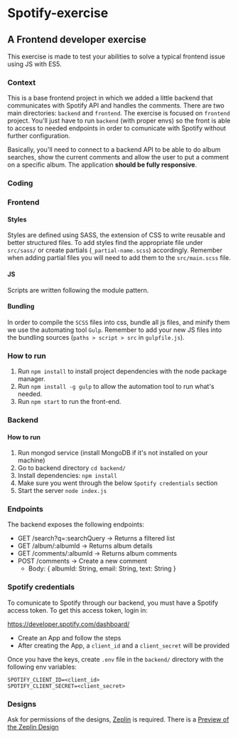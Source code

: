 # Spotify-exercise 

## A Frontend developer exercise

This exercise is made to test your abilities to solve a typical frontend issue using JS with ES5.

### Context

This is a base frontend project in which we added a little backend that communicates with
Spotify API and handles the comments.
There are two main directories: `backend` and `frontend`. The exercise is focused on
`frontend` project. You'll just have to run `backend` (with proper envs) so the front
is able to access to needed endpoints in order to comunicate with Spotify without
further configuration.

Basically, you'll need to connect to a backend API to be able to do album searches,
show the current comments and allow the user to put a comment on a specific album. 
The application **should be fully responsive**.

### Coding

### Frontend

#### Styles
Styles are defined using SASS, the extension of CSS to write reusable and better structured files. To add styles find the appropriate file under `src/sass/` or create partials (`_partial-name.scss`) accordingly. Remember when adding partial files you will need to add them to the `src/main.scss` file.

#### JS
Scripts are written following the module pattern. 

#### Bundling
In order to compile the `SCSS` files into css, bundle all js files, and minify them we use the automating tool `Gulp`. Remember to add your new JS files into the bundling sources (`paths > script > src` in `gulpfile.js`).

### How to run

1. Run `npm install` to install project dependencies with the node package manager.
2. Run `npm install -g gulp` to allow the automation tool to run what's needed.
3. Run `npm start` to run the front-end.

### Backend

#### How to run

1. Run mongod service (install MongoDB if it's not installed on your machine)
2. Go to backend directory `cd backend/`
3. Install dependencies: `npm install`
4. Make sure you went through the below `Spotify credentials` section 
5. Start the server `node index.js`


### Endpoints
The backend exposes the following endpoints:

- GET /search?q=:searchQuery      -> Returns a filtered list
- GET /album/:albumId             -> Returns album details
- GET /comments/:albumId          -> Returns album comments
- POST /comments                  -> Create a new comment
    - Body: { albumId: String, email: String, text: String }

### Spotify credentials
To comunicate to Spotify through our backend, you must have a Spotify access token. To get this access token, login in:

https://developer.spotify.com/dashboard/

- Create an App and follow the steps
- After creating the App, a `client_id` and a `client_secret` will be provided

Once you have the keys, create `.env` file in the `backend/` directory with the following env variables:

```
SPOTIFY_CLIENT_ID=<client_id>
SPOTIFY_CLIENT_SECRET=<client_secret>
```

### Designs

Ask for permissions of the designs, [Zeplin](https://zeplin.io/) is required.
There is a [Preview of the Zeplin Design](https://zpl.io/b639y3g)

